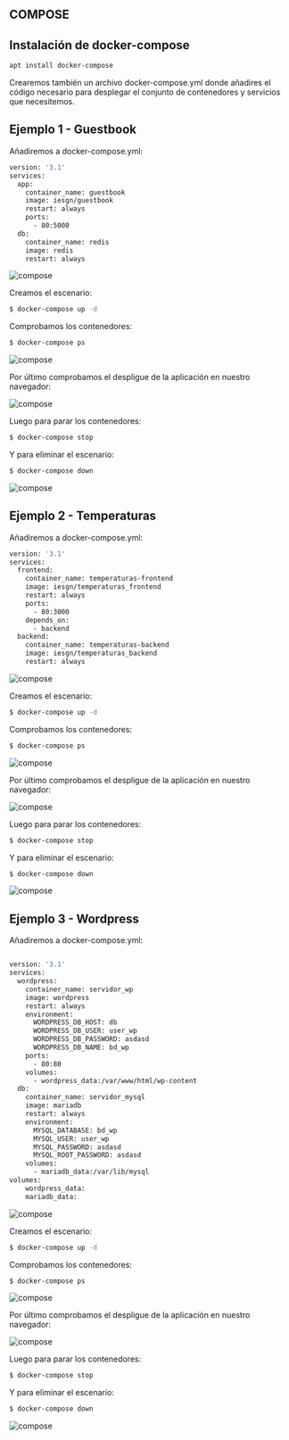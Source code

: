 ## COMPOSE 

 ## Instalación de docker-compose

```bash
apt install docker-compose
```

Crearemos también un archivo docker-compose.yml donde añadires el código necesario para desplegar el conjunto de contenedores y servicios que necesitemos.

## Ejemplo 1 - Guestbook

Añadiremos a docker-compose.yml:

```bash
version: '3.1'
services:
  app:
    container_name: guestbook
    image: iesgn/guestbook
    restart: always
    ports:
      - 80:5000
  db:
    container_name: redis
    image: redis
    restart: always
```

![compose](ejemplo1visual.jpg)

Creamos el escenario:

```bash
$ docker-compose up -d
```

Comprobamos los contenedores:

```bash
$ docker-compose ps
```
![compose](ejemplo1contenedores.jpg)

Por último comprobamos el despligue de la aplicación en nuestro navegador:

![compose](ejemplo1navegador.jpg)

Luego para parar los contenedores:

```bash
$ docker-compose stop 
```

Y para eliminar el escenario:

```bash
$ docker-compose down
```

![compose](ejemplo1stop.jpg)



## Ejemplo 2 - Temperaturas

Añadiremos a docker-compose.yml:

```bash
version: '3.1'
services:
  frontend:
    container_name: temperaturas-frontend
    image: iesgn/temperaturas_frontend
    restart: always
    ports:
      - 80:3000
    depends_on:
      - backend
  backend:
    container_name: temperaturas-backend
    image: iesgn/temperaturas_backend
    restart: always


```

![compose](ejemplo2visual.jpg)

Creamos el escenario:

```bash
$ docker-compose up -d

```

Comprobamos los contenedores:

```bash
$ docker-compose ps
```
![compose](ejemplo2contenedores.jpg)

Por último comprobamos el despligue de la aplicación en nuestro navegador:

![compose](ejemplo2navegador.jpg)

Luego para parar los contenedores:

```bash
$ docker-compose stop 
```

Y para eliminar el escenario:

```bash
$ docker-compose down
```

![compose](ejemplo2stop.jpg)






## Ejemplo 3 - Wordpress

Añadiremos a docker-compose.yml:

```bash

version: '3.1'
services:
  wordpress:
    container_name: servidor_wp
    image: wordpress
    restart: always
    environment:
      WORDPRESS_DB_HOST: db
      WORDPRESS_DB_USER: user_wp
      WORDPRESS_DB_PASSWORD: asdasd
      WORDPRESS_DB_NAME: bd_wp
    ports:
      - 80:80
    volumes:
      - wordpress_data:/var/www/html/wp-content
  db:
    container_name: servidor_mysql
    image: mariadb
    restart: always
    environment:
      MYSQL_DATABASE: bd_wp
      MYSQL_USER: user_wp
      MYSQL_PASSWORD: asdasd
      MYSQL_ROOT_PASSWORD: asdasd
    volumes:
      - mariadb_data:/var/lib/mysql
volumes:
    wordpress_data:
    mariadb_data:

```

![compose](ejemplo3visual.jpg)

Creamos el escenario:

```bash
$ docker-compose up -d

```

Comprobamos los contenedores:

```bash
$ docker-compose ps
```
![compose](ejemplo3contenedores.jpg)

Por último comprobamos el despligue de la aplicación en nuestro navegador:

![compose](ejemplo3navegador.jpg)

Luego para parar los contenedores:

```bash
$ docker-compose stop 
```

Y para eliminar el escenario:

```bash
$ docker-compose down
```

![compose](ejemplo3stop.jpg)














